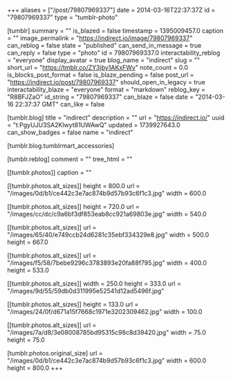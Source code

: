 +++
aliases = ["/post/79807969337"]
date = 2014-03-16T22:37:37Z
id = "79807969337"
type = "tumblr-photo"

[tumblr]
summary = ""
is_blazed = false
timestamp = 1395009457.0
caption = ""
image_permalink = "https://indirect.io/image/79807969337"
can_reblog = false
state = "published"
can_send_in_message = true
can_reply = false
type = "photo"
id = 79807969337.0
interactability_reblog = "everyone"
display_avatar = true
blog_name = "indirect"
slug = ""
short_url = "https://tmblr.co/ZY3jby1AKxFWv"
note_count = 0.0
is_blocks_post_format = false
is_blaze_pending = false
post_url = "https://indirect.io/post/79807969337"
should_open_in_legacy = true
interactability_blaze = "everyone"
format = "markdown"
reblog_key = "R8BFJZaO"
id_string = "79807969337"
can_blaze = false
date = "2014-03-16 22:37:37 GMT"
can_like = false

[tumblr.blog]
title = "indirect"
description = ""
url = "https://indirect.io/"
uuid = "t:PgyUJU3SA2Klwyt81UWAwQ"
updated = 1739927643.0
can_show_badges = false
name = "indirect"

[tumblr.blog.tumblrmart_accessories]

[tumblr.reblog]
comment = ""
tree_html = ""

[[tumblr.photos]]
caption = ""

[[tumblr.photos.alt_sizes]]
height = 800.0
url = "/images/0d/b1/ce442c3e7ac874b9d57b93c6f1c3.jpg"
width = 600.0

[[tumblr.photos.alt_sizes]]
height = 720.0
url = "/images/cc/dc/c9a6bf3df853eab8cc921a69803e.jpg"
width = 540.0

[[tumblr.photos.alt_sizes]]
url = "/images/65/40/e749ccb24d6281c35ebf334329e8.jpg"
width = 500.0
height = 667.0

[[tumblr.photos.alt_sizes]]
url = "/images/f5/58/7bebe9296c3783893e20fa88f795.jpg"
width = 400.0
height = 533.0

[[tumblr.photos.alt_sizes]]
width = 250.0
height = 333.0
url = "/images/9d/55/59db0d311995e52541d12ad5496f.jpg"

[[tumblr.photos.alt_sizes]]
height = 133.0
url = "/images/24/0f/d671a15f7668c1971e3202309462.jpg"
width = 100.0

[[tumblr.photos.alt_sizes]]
url = "/images/7a/d8/3e08008785bd95315c98c8d39420.jpg"
width = 75.0
height = 75.0

[tumblr.photos.original_size]
url = "/images/0d/b1/ce442c3e7ac874b9d57b93c6f1c3.jpg"
width = 600.0
height = 800.0
+++
